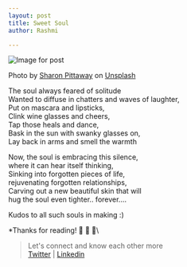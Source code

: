 ```yaml
---
layout: post
title: Sweet Soul
author: Rashmi

---
```


![Image for post](https://miro.medium.com/max/3456/0*TbkM7SV5CMaXyvy7)

Photo by [Sharon Pittaway](https://unsplash.com/@sharonp?utm_source=medium&utm_medium=referral) on [Unsplash](https://unsplash.com/?utm_source=medium&utm_medium=referral)

The soul always feared of solitude\
Wanted to diffuse in chatters and waves of laughter,\
Put on mascara and lipsticks,\
Clink wine glasses and cheers,\
Tap those heals and dance,\
Bask in the sun with swanky glasses on,\
Lay back in arms and smell the warmth

Now, the soul is embracing this silence,\
where it can hear itself thinking,\
Sinking into forgotten pieces of life,\
rejuvenating forgotten relationships,\
Carving out a new beautiful skin that will\
hug the soul even tighter.. forever....

Kudos to all such souls in making :)

*Thanks for reading! 💛 💛 💛\

> Let's connect and know each other more\
> [Twitter](https://twitter.com/oyerashmi) | [Linkedin](https://www.linkedin.com/in/rashmi-shukla-7ba298104/)